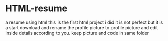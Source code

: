 # HTML-resume
a resume using html
this is the first html project i did it is not perfect but it is a start
download and rename the profile picture to profile picture and edit inside details according to you.
keep picture and code in same folder

